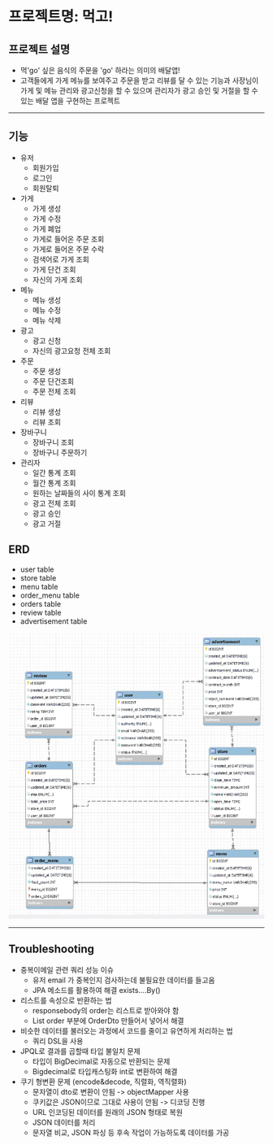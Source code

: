 # 프로젝트명: 먹고!

## 프로젝트 설명
- 먹'go' 싶은 음식의 주문을 'go' 하라는 의미의 배달앱!
- 고객들에게 가게 메뉴를 보여주고 주문을 받고 리뷰를 달 수 있는 기능과 사장님이 가게 및 메뉴 관리와 광고신청을 할 수 있으며 관리자가 광고 승인 및 거절을 할 수 있는 배달 앱을 구현하는 프로젝트

---
## 기능
- 유저
  - 회원가입
  - 로그인
  - 회원탈퇴
- 가게
  - 가게 생성
  - 가게 수정
  - 가게 폐업
  - 가게로 들어온 주문 조회
  - 가게로 들어온 주문 수락
  - 검색어로 가게 조회
  - 가게 단건 조회
  - 자신의 가게 조회
- 메뉴
  - 메뉴 생성
  - 메뉴 수정
  - 메뉴 삭제
- 광고
  - 광고 신청
  - 자신의 광고요청 전체 조회
- 주문
  - 주문 생성
  - 주문 단건조회
  - 주문 전체 조회
- 리뷰
  - 리뷰 생성
  - 리뷰 조회
- 장바구니
  - 장바구니 조회
  - 장바구니 주문하기
- 관리자
  - 일간 통계 조회
  - 월간 통계 조회
  - 원하는 날짜들의 사이 통계 조회
  - 광고 전체 조회
  - 광고 승인
  - 광고 거절


## ERD
- user table
- store table
- menu table
- order_menu table
- orders table
- review table
- advertisement table

![img.png](ERD.png)


---
## Troubleshooting
- 중복이메일 관련 쿼리 성능 이슈
  - 유저 email 가 중복인지 검사하는데 불필요한 데이터를 들고옴
  - JPA 메소드를 활용하여 해결 exists....By()
- 리스트를 속성으로 반환하는 법
  - responsebody의 order는 리스트로 받아와야 함
  - List<OrderDto> order 부분에 OrderDto 만들어서 넣어서 해결
- 비슷한 데이터를 불러오는 과정에서 코드를 줄이고 유연하게 처리하는 법
  - 쿼리 DSL을 사용
- JPQL로 결과를 곱할때 타입 불일치 문제
  - 타입이 BigDecimal로 자동으로 반환되는 문제
  - Bigdecimal로 타입캐스팅화 int로 변환하여 해결
- 쿠기 형변환 문제 (encode&decode, 직렬화, 역직렬화)
  - 문자열이 dto로 변환이 안됨 -> objectMapper 사용
  - 쿠키값은 JSON이므로 그대로 사용이 안됨 -> 디코딩 진행
  - URL 인코딩된 데이터를 원래의 JSON 형태로 복원
  - JSON 데이터를 처리
  - 문자열 비교, JSON 파싱 등 후속 작업이 가능하도록 데이터를 가공